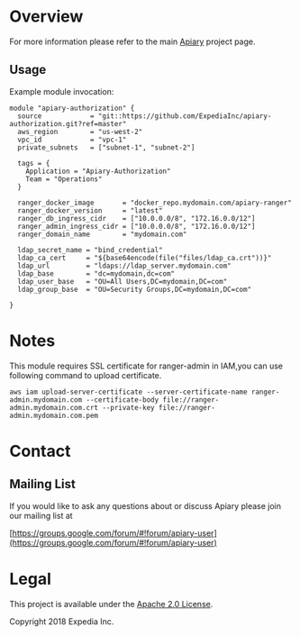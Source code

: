 
# Overview

For more information please refer to the main [Apiary](https://github.com/ExpediaInc/apiary) project page.

## Usage

Example module invocation:
```
module "apiary-authorization" {
  source            = "git::https://github.com/ExpediaInc/apiary-authorization.git?ref=master"
  aws_region        = "us-west-2"
  vpc_id            = "vpc-1"
  private_subnets   = ["subnet-1", "subnet-2"]

  tags = {
    Application = "Apiary-Authorization"
    Team = "Operations"
  }

  ranger_docker_image       = "docker_repo.mydomain.com/apiary-ranger"
  ranger_docker_version     = "latest"
  ranger_db_ingress_cidr    = ["10.0.0.0/8", "172.16.0.0/12"]
  ranger_admin_ingress_cidr = ["10.0.0.0/8", "172.16.0.0/12"]
  ranger_domain_name        = "mydomain.com"

  ldap_secret_name = "bind_credential"
  ldap_ca_cert     = "${base64encode(file("files/ldap_ca.crt"))}"
  ldap_url         = "ldaps://ldap_server.mydomain.com"
  ldap_base        = "dc=mydomain,dc=com"
  ldap_user_base   = "OU=All Users,DC=mydomain,DC=com"
  ldap_group_base  = "OU=Security Groups,DC=mydomain,DC=com"

}
```

# Notes

This module requires SSL certificate for ranger-admin in IAM,you can use following command to upload certificate.
```
aws iam upload-server-certificate --server-certificate-name ranger-admin.mydomain.com --certificate-body file://ranger-admin.mydomain.com.crt --private-key file://ranger-admin.mydomain.com.pem
```

# Contact

## Mailing List
If you would like to ask any questions about or discuss Apiary please join our mailing list at 

  [https://groups.google.com/forum/#!forum/apiary-user](https://groups.google.com/forum/#!forum/apiary-user)

# Legal
This project is available under the [Apache 2.0 License](http://www.apache.org/licenses/LICENSE-2.0.html).

Copyright 2018 Expedia Inc.
